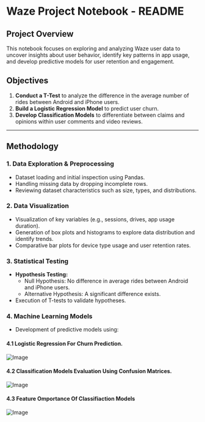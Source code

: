 # Waze Project Notebook - README

## Project Overview
This notebook focuses on exploring and analyzing Waze user data to uncover insights about user behavior, identify key patterns in app usage, and develop predictive models for user retention and engagement.

## Objectives
1. **Conduct a T-Test** to analyze the difference in the average number of rides between Android and iPhone users.
2. **Build a Logistic Regression Model** to predict user churn.
3. **Develop Classification Models** to differentiate between claims and opinions within user comments and video reviews.

---

## Methodology
### 1. Data Exploration & Preprocessing
- Dataset loading and initial inspection using Pandas.
- Handling missing data by dropping incomplete rows.
- Reviewing dataset characteristics such as size, types, and distributions.

### 2. Data Visualization
- Visualization of key variables (e.g., sessions, drives, app usage duration).
- Generation of box plots and histograms to explore data distribution and identify trends.
- Comparative bar plots for device type usage and user retention rates.

### 3. Statistical Testing
- **Hypothesis Testing:** 
  - Null Hypothesis: No difference in average rides between Android and iPhone users.
  - Alternative Hypothesis: A significant difference exists.
- Execution of T-tests to validate hypotheses.

### 4. Machine Learning Models
- Development of predictive models using:

#### 4.1 Logistic Regression For Churn Prediction.
![Image](https://github.com/user-attachments/assets/83b3ac9b-e7a8-4ba6-85ca-b7c9aa78e323)

#### 4.2 Classification Models Evaluation Using Confusion Matrices.
![Image](https://github.com/user-attachments/assets/079dff94-163b-4911-90f8-0fecac8d9425)

#### 4.3 Feature Omportance Of Classifiaction Models
![Image](https://github.com/user-attachments/assets/25ac6bdf-52dd-4de9-90d5-3ea141bcf333)
